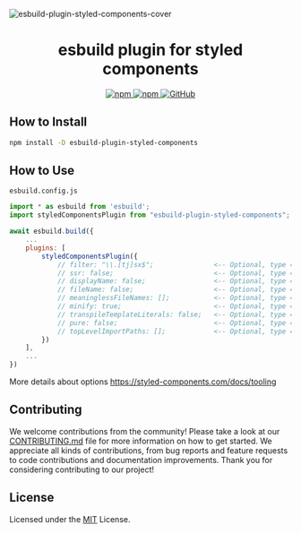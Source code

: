 ![esbuild-plugin-styled-components-cover](https://github.com/appzic/esbuild-plugin-styled-components/assets/64678612/235d077d-cf05-4e84-8924-28ca5ba2075c)

<h1 align=center>esbuild plugin for styled components</h1>

<p align="center" style="align: center;">
    <a href="https://www.npmjs.com/package/esbuild-plugin-styled-components">
        <img alt="npm" src="https://img.shields.io/npm/v/esbuild-plugin-styled-components">
    </a>
    <a href="https://www.npmjs.com/package/esbuild-plugin-styled-components">
        <img alt="npm" src="https://img.shields.io/npm/dw/esbuild-plugin-styled-components">
    </a>
    <a href="https://github.com/appzic/esbuild-plugin-styled-components/blob/main/LICENSE">
        <img alt="GitHub" src="https://img.shields.io/github/license/appzic/esbuild-plugin-styled-components">
    </a>
</p>


## How to Install
```bash
npm install -D esbuild-plugin-styled-components
```

## How to Use
`esbuild.config.js`
```js
import * as esbuild from 'esbuild';
import styledComponentsPlugin from "esbuild-plugin-styled-components";

await esbuild.build({
    ...
    plugins: [
        styledComponentsPlugin({
            // filter: "\\.[tj]sx$";               <-- Optional, type = string | RegExp
            // ssr: false;                         <-- Optional, type = boolean
            // displayName: false;                 <-- Optional, type = boolean
            // fileName: false;                    <-- Optional, type = boolean
            // meaninglessFileNames: [];           <-- Optional, type = string[]
            // minify: true;                       <-- Optional, type = boolean
            // transpileTemplateLiterals: false;   <-- Optional, type = boolean
            // pure: false;                        <-- Optional, type = boolean
            // topLevelImportPaths: [];            <-- Optional, type = string[]
        })
    ],
    ...
})
```

More details about options https://styled-components.com/docs/tooling

## Contributing

We welcome contributions from the community! Please take a look at our [CONTRIBUTING.md](CONTRIBUTING.md) file for more information on how to get started. We appreciate all kinds of contributions, from bug reports and feature requests to code contributions and documentation improvements. Thank you for considering contributing to our project!

## License

Licensed under the [MIT](LICENSE) License.
